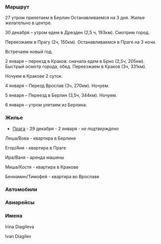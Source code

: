 ### Маршрут

27 утром прилетаем в Берлин
Останавливаемся на 3 дня. Жилье желательно в центре.

30 декабря – утром едем в Дрезден (2,5 ч, 193км).
Смотрим город.

Переезжаем в Прагу (2ч, 150км).
Останавливаемся в Праге на 3 ночи.

Встречаем новый год.

2 января – переезд в Краков:
сначала едем в Брно (2,5ч, 205км).
Быстрый осмотр города, обед.
Переезжаем в Краков (3ч, 331км).

Ночуем в Кракове 2 суток.

4 января – Перезд Врослав (3ч, 270км). Ночуем. 

5 января – Переезд в Берлин (3,5ч, 344км). Ночуем.

6 января – утром улетаем из Берлина.

### Жилье
- [Прага](https://www.airbnb.com/rooms/979581) - 29 декабря - 2 января - *не подтверждено*

Леша/Вова - квартира в Берлине

Егор/Аня - квартира в Праге

Ира/Ваня - аренда машины

Миша/Костя - квартира в Кракове

Бениамин/Тимофей - квартира во Врославе

### Автомобили

### Авиарейсы

### Имена

Irina Diagileva

Ivan Diagilev
